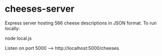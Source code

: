 # cheeses-server
Express server hosting 566  cheese descriptions in JSON format. To run locally:

node local.js

Listen on port 5000 --> http://localhost:5000/cheeses
